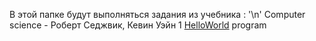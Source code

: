 В этой папке будут выполняться задания из учебника : '\n'
Computer science - Роберт Седжвик, Кевин Уэйн
1 [HelloWorld](./HelloWorld.java) program

